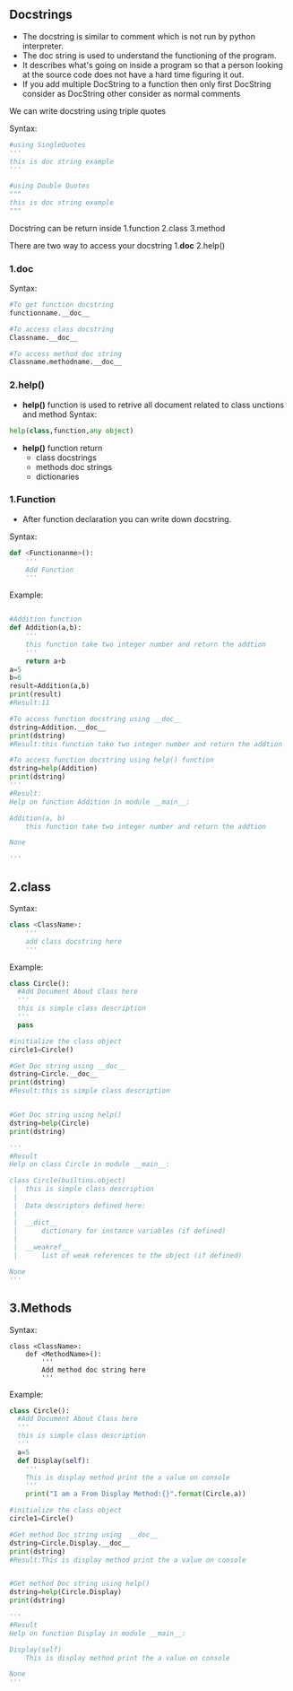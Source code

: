 ## Docstrings

- The docstring is similar to comment which is not run by python interpreter.
- The doc string is used to understand the functioning of the program.
- It describes what's going on inside a program so that a person looking at the source code does not have a hard time figuring it out.
- If you add multiple DocString to a function then only first DocString consider as DocString other consider as normal comments

We can write docstring using triple quotes

Syntax:
```python
#using SingleQuotes
'''
this is doc string example
'''

#using Double Quotes
"""
this is doc string example
"""
```

Docstring can be return inside
 1.function
 2.class
 3.method
	
There are two way to access your docstring
	1.__doc__
	2.help()


### 1.__doc__
Syntax:
```python
#To get function docstring
functionname.__doc__

#To access class docstring
Classname.__doc__

#To access method doc string
Classname.methodname.__doc__
```

### 2.help()
- **help()** function is used to retrive all document related to class unctions and method
Syntax:
```python
help(class,function,any object)
```

- **help()** function return
     - class docstrings
     - methods doc strings
     - dictionaries 


### 1.Function
- After function declaration you can write down docstring.

Syntax:
```python
def <Functionanme>():
	'''
	Add Function 
	'''
```
Example:
```python

#Addition function
def Addition(a,b):
	'''
	this function take two integer number and return the addtion
	'''
	return a+b
a=5
b=6
result=Addition(a,b)
print(result)
#Result:11

#To access function docstring using __doc__
dstring=Addition.__doc__
print(dstring)
#Result:this function take two integer number and return the addtion

#To access function docstring using help() function
dstring=help(Addition)
print(dstring)
'''
#Result:
Help on function Addition in module __main__:

Addition(a, b)
    this function take two integer number and return the addtion

None

'''
```

## 2.class

Syntax:
```python
class <ClassName>:
	'''	
	add class docstring here
	'''
```

Example:
```python
class Circle():
  #Add Document About Class here
  '''
  this is simple class description 
  '''
  pass

#initialize the class object
circle1=Circle()

#Get Doc string using __doc__
dstring=Circle.__doc__
print(dstring)
#Result:this is simple class description 


#Get Doc string using help()
dstring=help(Circle)
print(dstring)

'''
#Result
Help on class Circle in module __main__:

class Circle(builtins.object)
 |  this is simple class description
 |  
 |  Data descriptors defined here:
 |  
 |  __dict__
 |      dictionary for instance variables (if defined)
 |  
 |  __weakref__
 |      list of weak references to the object (if defined)

None
'''
```

## 3.Methods
Syntax:
```
class <ClassName>:
	def <MethodName>():
		'''
		Add method doc string here
		'''
```

Example:
```python
class Circle():
  #Add Document About Class here
  '''
  this is simple class description 
  '''
  a=5
  def Display(self):
    '''
    This is display method print the a value on console
    '''
    print("I am a From Display Method:{}".format(Circle.a))

#initialize the class object
circle1=Circle()

#Get method Doc string using  __doc__
dstring=Circle.Display.__doc__
print(dstring)
#Result:This is display method print the a value on console


#Get method Doc string using help()
dstring=help(Circle.Display)
print(dstring)

'''
#Result
Help on function Display in module __main__:

Display(self)
    This is display method print the a value on console

None
'''
```

